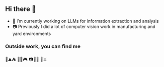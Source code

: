 ## Hi there 👋
- 🔭 I’m currently working on LLMs for information extraction and analysis
- 📷 Previously I did a lot of computer vision work in manufacturing and yard environments

### Outside work, you can find me 
🥾⛰️⛺️
🎴🎲🎮
📷🌲🌄
🤺⚔️

<!--
**Raintrout/raintrout** is a ✨ _special_ ✨ repository because its `README.md` (this file) appears on your GitHub profile.

Here are some ideas to get you started:

- 🔭 I’m currently working on ...
- 🌱 I’m currently learning ...
- 👯 I’m looking to collaborate on ...
- 🤔 I’m looking for help with ...
- 💬 Ask me about ...
- 📫 How to reach me: ...
- 😄 Pronouns: ...
- ⚡ Fun fact: ...
-->

